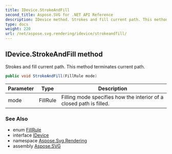 ```yaml
---
title: IDevice.StrokeAndFill
second_title: Aspose.SVG for .NET API Reference
description: IDevice method. Strokes and fill current path. This method terminates current path
type: docs
weight: 220
url: /net/aspose.svg.rendering/idevice/strokeandfill/
---
```

## IDevice.StrokeAndFill method

Strokes and fill current path. This method terminates current path.

```csharp
public void StrokeAndFill(FillRule mode)
```

| Parameter | Type | Description |
| --- | --- | --- |
| mode | FillRule | Filling mode specifies how the interior of a closed path is filled. |

### See Also

* enum [FillRule](../../../aspose.svg.drawing/fillrule/)
* interface [IDevice](../)
* namespace [Aspose.Svg.Rendering](../../../aspose.svg.rendering/)
* assembly [Aspose.SVG](../../../)
